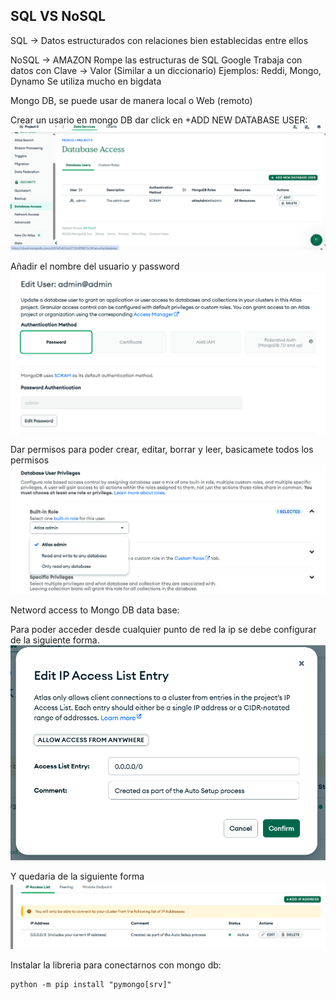 ## SQL VS NoSQL
SQL     ->  Datos estructurados con relaciones bien establecidas entre ellos

NoSQL   ->  AMAZON      Rompe las estructuras de SQL
            Google      Trabaja con datos con Clave -> Valor (Similar a un diccionario)
                        Ejemplos: Reddi, Mongo, Dynamo
                        Se utiliza mucho en bigdata
                        
Mongo DB, se puede usar de manera local o Web (remoto)                        


Crear un usario en mongo DB dar click en +ADD NEW DATABASE USER:
![alt text](image.png)

Añadir el nombre del usuario y password
![alt text](image-1.png)

Dar permisos para poder crear, editar, borrar y leer, basicamete todos los permisos
![alt text](image-2.png)

Netword access to Mongo DB data base:

Para poder acceder desde cualquier punto de red la ip se debe configurar de la siguiente forma.
![alt text](image-3.png) 

Y quedaria de la siguiente forma
![alt text](image-4.png)

Instalar la libreria para conectarnos con mongo db:
```
python -m pip install "pymongo[srv]"
```